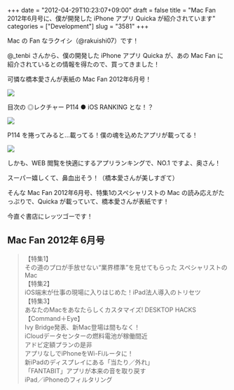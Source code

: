 +++
date = "2012-04-29T10:23:07+09:00"
draft = false
title = "Mac Fan 2012年6月号に、僕が開発した iPhone アプリ Quicka が紹介されています"
categories = ["Development"]
slug = "3581"
+++

Mac の Fan なラクイシ（@rakuishi07）です！

@_tenbi さんから、僕の開発した iPhone アプリ Quicka が、あの Mac Fan に紹介されているとの情報を得たので、買ってきました！

可憐な橋本愛さんが表紙の Mac Fan 2012年6月号！

![](/images/2012/04/3581_1.jpg)

目次の ◎レクチャー P114 ● iOS RANKING とな！？

![](/images/2012/04/3581_2.jpg)

P114 を捲ってみると...載ってる！僕の魂を込めたアプリが載ってる！

![](/images/2012/04/3581_3.jpg)

しかも、WEB 閲覧を快適にするアプリランキングで、NO.1 ですよ、奥さん！

スーパー嬉しくて、鼻血出そう！（橋本愛さんが美しすぎて）

そんな Mac Fan 2012年6月号、特集1のスペシャリストの Mac の読み応えがたっぷりで、Quicka が載っていて、橋本愛さんが表紙です！

今直ぐ書店にレッツゴーです！

## Mac Fan 2012年 6月号

>【特集1】  
> その道のプロが手放せない“業界標準”を見せてもらった スペシャリストのMac    
> 【特集2】  
> iOS端末が仕事の現場に入りはじめた！iPad法人導入のトリセツ    
> 【特集3】  
> あなたのMacをあなたらしくカスタマイズ! DESKTOP HACKS    
> 【Command＋Eye】  
> Ivy Bridge発表、新Mac登場は間もなく！  
> iCloudデータセンターの燃料電池が稼働間近  
> アドビ定額プランの是非  
> アプリなしでiPhoneをWi-Fiルータに！  
> 新iPadのディスプレイにある「当たり／外れ」  
> 「FANTABIT」アプリが本来の音を取り戻す  
> iPad／iPhoneのフィルタリング
